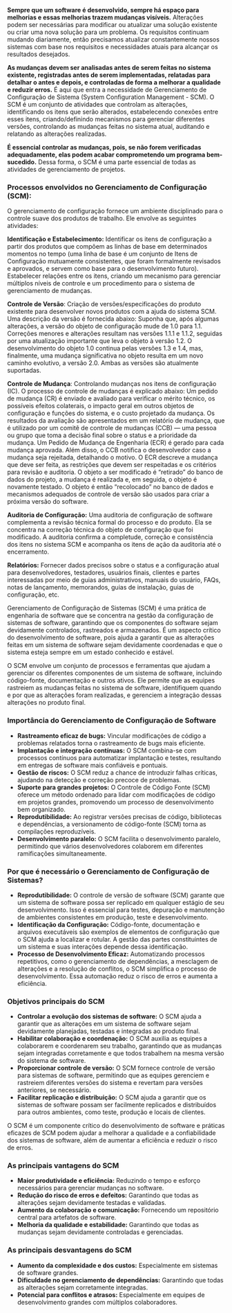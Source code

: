 **Sempre que um software é desenvolvido, sempre há espaço para melhorias e essas melhorias trazem mudanças visíveis.** Alterações podem ser necessárias para modificar ou atualizar uma solução existente ou criar uma nova solução para um problema. Os requisitos continuam mudando diariamente, então precisamos atualizar constantemente nossos sistemas com base nos requisitos e necessidades atuais para alcançar os resultados desejados.

**As mudanças devem ser analisadas antes de serem feitas no sistema existente, registradas antes de serem implementadas, relatadas para detalhar o antes e depois, e controladas de forma a melhorar a qualidade e reduzir erros.** É aqui que entra a necessidade de Gerenciamento de Configuração de Sistema (System Configuration Management - SCM). O SCM é um conjunto de atividades que controlam as alterações, identificando os itens que serão alterados, estabelecendo conexões entre esses itens, criando/definindo mecanismos para gerenciar diferentes versões, controlando as mudanças feitas no sistema atual, auditando e relatando as alterações realizadas.

**É essencial controlar as mudanças, pois, se não forem verificadas adequadamente, elas podem acabar comprometendo um programa bem-sucedido.** Dessa forma, o SCM é uma parte essencial de todas as atividades de gerenciamento de projetos.

### **Processos envolvidos no Gerenciamento de Configuração (SCM):**

O gerenciamento de configuração fornece um ambiente disciplinado para o controle suave dos produtos de trabalho. Ele envolve as seguintes atividades:

**Identificação e Estabelecimento:** Identificar os itens de configuração a partir dos produtos que compõem as linhas de base em determinados momentos no tempo (uma linha de base é um conjunto de Itens de Configuração mutuamente consistentes, que foram formalmente revisados e aprovados, e servem como base para o desenvolvimento futuro). Estabelecer relações entre os itens, criando um mecanismo para gerenciar múltiplos níveis de controle e um procedimento para o sistema de gerenciamento de mudanças.

**Controle de Versão**: Criação de versões/especificações do produto existente para desenvolver novos produtos com a ajuda do sistema SCM. Uma descrição da versão é fornecida abaixo: Suponha que, após algumas alterações, a versão do objeto de configuração mude de 1.0 para 1.1. Correções menores e alterações resultam nas versões 1.1.1 e 1.1.2, seguidas por uma atualização importante que leva o objeto à versão 1.2. O desenvolvimento do objeto 1.0 continua pelas versões 1.3 e 1.4, mas, finalmente, uma mudança significativa no objeto resulta em um novo caminho evolutivo, a versão 2.0. Ambas as versões são atualmente suportadas.

**Controle de Mudança**: Controlando mudanças nos itens de configuração (IC). O processo de controle de mudanças é explicado abaixo: Um pedido de mudança (CR) é enviado e avaliado para verificar o mérito técnico, os possíveis efeitos colaterais, o impacto geral em outros objetos de configuração e funções do sistema, e o custo projetado da mudança. Os resultados da avaliação são apresentados em um relatório de mudança, que é utilizado por um comitê de controle de mudanças (CCB) — uma pessoa ou grupo que toma a decisão final sobre o status e a prioridade da mudança. Um Pedido de Mudança de Engenharia (ECR) é gerado para cada mudança aprovada. Além disso, o CCB notifica o desenvolvedor caso a mudança seja rejeitada, detalhando o motivo. O ECR descreve a mudança que deve ser feita, as restrições que devem ser respeitadas e os critérios para revisão e auditoria. O objeto a ser modificado é “retirado” do banco de dados do projeto, a mudança é realizada e, em seguida, o objeto é novamente testado. O objeto é então “recolocado” no banco de dados e mecanismos adequados de controle de versão são usados para criar a próxima versão do software.

**Auditoria de Configuração:** Uma auditoria de configuração de software complementa a revisão técnica formal do processo e do produto. Ela se concentra na correção técnica do objeto de configuração que foi modificado. A auditoria confirma a completude, correção e consistência dos itens no sistema SCM e acompanha os itens de ação da auditoria até o encerramento.

**Relatórios:** Fornecer dados precisos sobre o status e a configuração atual para desenvolvedores, testadores, usuários finais, clientes e partes interessadas por meio de guias administrativos, manuais do usuário, FAQs, notas de lançamento, memorandos, guias de instalação, guias de configuração, etc.

Gerenciamento de Configuração de Sistemas (SCM) é uma prática de engenharia de software que se concentra na gestão da configuração de sistemas de software, garantindo que os componentes do software sejam devidamente controlados, rastreados e armazenados. É um aspecto crítico do desenvolvimento de software, pois ajuda a garantir que as alterações feitas em um sistema de software sejam devidamente coordenadas e que o sistema esteja sempre em um estado conhecido e estável.

O SCM envolve um conjunto de processos e ferramentas que ajudam a gerenciar os diferentes componentes de um sistema de software, incluindo código-fonte, documentação e outros ativos. Ele permite que as equipes rastreiem as mudanças feitas no sistema de software, identifiquem quando e por que as alterações foram realizadas, e gerenciem a integração dessas alterações no produto final.

### **Importância do Gerenciamento de Configuração de Software**

- **Rastreamento eficaz de bugs:** Vincular modificações de código a problemas relatados torna o rastreamento de bugs mais eficiente.
- **Implantação e integração contínuas:** O SCM combina-se com processos contínuos para automatizar implantação e testes, resultando em entregas de software mais confiáveis e pontuais.
- **Gestão de riscos:** O SCM reduz a chance de introduzir falhas críticas, ajudando na detecção e correção precoce de problemas.
- **Suporte para grandes projetos:** O Controle de Código Fonte (SCM) oferece um método ordenado para lidar com modificações de código em projetos grandes, promovendo um processo de desenvolvimento bem organizado.
- **Reprodutibilidade:** Ao registrar versões precisas de código, bibliotecas e dependências, a versionamento de código-fonte (SCM) torna as compilações reproduzíveis.
- **Desenvolvimento paralelo:** O SCM facilita o desenvolvimento paralelo, permitindo que vários desenvolvedores colaborem em diferentes ramificações simultaneamente.

### **Por que é necessário o Gerenciamento de Configuração de Sistemas?**

- **Reprodutibilidade:** O controle de versão de software (SCM) garante que um sistema de software possa ser replicado em qualquer estágio de seu desenvolvimento. Isso é essencial para testes, depuração e manutenção de ambientes consistentes em produção, teste e desenvolvimento.
- **Identificação da Configuração:** Código-fonte, documentação e arquivos executáveis são exemplos de elementos de configuração que o SCM ajuda a localizar e rotular. A gestão das partes constituintes de um sistema e suas interações depende dessa identificação.
- **Processo de Desenvolvimento Eficaz:** Automatizando processos repetitivos, como o gerenciamento de dependências, a mesclagem de alterações e a resolução de conflitos, o SCM simplifica o processo de desenvolvimento. Essa automação reduz o risco de erros e aumenta a eficiência.


### **Objetivos principais do SCM**

- **Controlar a evolução dos sistemas de software:** O SCM ajuda a garantir que as alterações em um sistema de software sejam devidamente planejadas, testadas e integradas ao produto final.
- **Habilitar colaboração e coordenação:** O SCM auxilia as equipes a colaborarem e coordenarem seu trabalho, garantindo que as mudanças sejam integradas corretamente e que todos trabalhem na mesma versão do sistema de software.
- **Proporcionar controle de versão:** O SCM fornece controle de versão para sistemas de software, permitindo que as equipes gerenciem e rastreiem diferentes versões do sistema e revertam para versões anteriores, se necessário.
- **Facilitar replicação e distribuição:** O SCM ajuda a garantir que os sistemas de software possam ser facilmente replicados e distribuídos para outros ambientes, como teste, produção e locais de clientes.

O SCM é um componente crítico do desenvolvimento de software e práticas eficazes de SCM podem ajudar a melhorar a qualidade e a confiabilidade dos sistemas de software, além de aumentar a eficiência e reduzir o risco de erros.


### **As principais vantagens do SCM**

- **Maior produtividade e eficiência:** Reduzindo o tempo e esforço necessários para gerenciar mudanças no software.
- **Redução do risco de erros e defeitos:** Garantindo que todas as alterações sejam devidamente testadas e validadas.
- **Aumento da colaboração e comunicação:** Fornecendo um repositório central para artefatos de software.
- **Melhoria da qualidade e estabilidade:** Garantindo que todas as mudanças sejam devidamente controladas e gerenciadas.

### **As principais desvantagens do SCM**

- **Aumento da complexidade e dos custos:** Especialmente em sistemas de software grandes.
- **Dificuldade no gerenciamento de dependências:** Garantindo que todas as alterações sejam corretamente integradas.
- **Potencial para conflitos e atrasos:** Especialmente em equipes de desenvolvimento grandes com múltiplos colaboradores.

